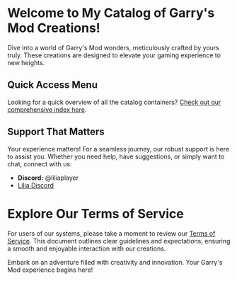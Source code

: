 # Welcome to My Catalog of Garry's Mod Creations!

Dive into a world of Garry's Mod wonders, meticulously crafted by yours truly. These creations are designed to elevate your gaming experience to new heights.

## Quick Access Menu

Looking for a quick overview of all the catalog containers? [Check out our comprehensive index here](https://github.com/bleonheart/Leonheart-Catalog/blob/main/utility/index.md).

## Support That Matters

Your experience matters! For a seamless journey, our robust support is here to assist you. Whether you need help, have suggestions, or simply want to chat, connect with us:

- **Discord:** @liliaplayer
- [Lilia Discord](https://discord.gg/XCPXjuQXpT)

# Explore Our Terms of Service

For users of our systems, please take a moment to review our [Terms of Service](https://github.com/bleonheart/Leonheart-Catalog/blob/main/utility/termsofservice.md). This document outlines clear guidelines and expectations, ensuring a smooth and enjoyable interaction with our creations.

Embark on an adventure filled with creativity and innovation. Your Garry's Mod experience begins here!
